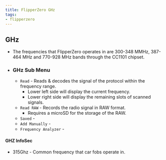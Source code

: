 ```yaml
---
title: FlipperZero GHz
tags:
- flipperzero
---
```

## GHz

- The frequencies that FlipperZero operates in are 300-348 MMHz, 387-464 MHz and 770-928 MHz bands through the CC1101 chipset.

- ### GHz Sub Menu

  - `Read` - Reads & decodes the signal of the protocol within the frequency range.
    - Lower left side will display the current frequency.
    - Lower right side will display the remaining slots of scanned signals.
  - `Read RAW` - Records the radio signal in RAW format.
    - Requires a microSD for the storage of the RAW.
  - `Saved` -
  - `Add Manually` -
  - `Frequency Analyzer` -

#### GHZ InfoSec

- 315Ghz - Common frequency that car fobs operate in.
